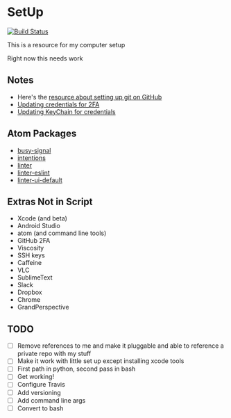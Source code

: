 # SetUp
[![Build Status](https://travis-ci.org/jzucker2/SetUp.svg?branch=master)](https://travis-ci.org/jzucker2/SetUp)

This is a resource for my computer setup

Right now this needs work

## Notes

* Here's the [resource about setting up git on GitHub](https://help.github.com/articles/caching-your-github-password-in-git/)
* [Updating credentials for 2FA](https://help.github.com/articles/creating-a-personal-access-token-for-the-command-line/)
* [Updating KeyChain for credentials](https://help.github.com/articles/updating-credentials-from-the-osx-keychain/)

## Atom Packages

* [busy-signal](https://atom.io/packages/busy-signal)
* [intentions](https://atom.io/packages/intentions)
* [linter](https://atom.io/packages/linter)
* [linter-eslint](https://atom.io/packages/linter-eslint)
* [linter-ui-default](https://atom.io/packages/linter-ui-default)

## Extras Not in Script

* Xcode (and beta)
* Android Studio
* atom (and command line tools)
* GitHub 2FA
* Viscosity
* SSH keys
* Caffeine
* VLC
* SublimeText
* Slack
* Dropbox
* Chrome
* GrandPerspective



## TODO

- [ ] Remove references to me and make it pluggable and able to reference a private repo with my stuff
- [ ] Make it work with little set up except installing xcode tools
- [ ] First path in python, second pass in bash
- [ ] Get working!
- [ ] Configure Travis
- [ ] Add versioning
- [ ] Add command line args
- [ ] Convert to bash
